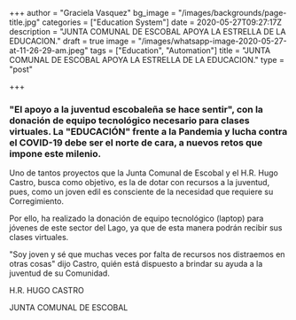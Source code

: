 +++
author = "Graciela Vasquez"
bg_image = "/images/backgrounds/page-title.jpg"
categories = ["Education System"]
date = 2020-05-27T09:27:17Z
description = "JUNTA COMUNAL DE ESCOBAL APOYA LA ESTRELLA DE LA EDUCACION."
draft = true
image = "/images/whatsapp-image-2020-05-27-at-11-26-29-am.jpeg"
tags = ["Education", "Automation"]
title = "JUNTA COMUNAL DE ESCOBAL APOYA LA ESTRELLA DE LA EDUCACION."
type = "post"

+++
### "El apoyo a la juventud escobaleña se hace sentir", con la donación de equipo tecnológico necesario para clases virtuales. La "EDUCACIÓN" frente a la Pandemia y lucha contra el COVID-19 debe ser el norte de cara, a nuevos retos que impone este milenio.

Uno de tantos proyectos que la Junta Comunal de Escobal y el H.R. Hugo Castro, busca como objetivo, es la de dotar con recursos a la juventud, pues, como un joven edil es consciente de la necesidad que requiere su Corregimiento.

Por ello, ha realizado la donación de equipo tecnológico (laptop) para jóvenes de este sector del Lago, ya que de esta manera podrán recibir sus clases virtuales.

"Soy joven y sé que muchas veces por falta de recursos nos distraemos en otras cosas" dijo Castro, quién está dispuesto a brindar su ayuda a la juventud de su Comunidad.

H.R. HUGO CASTRO

JUNTA COMUNAL DE ESCOBAL